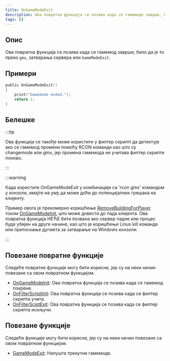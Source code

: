 ```yaml
---
title: OnGameModeExit
description: Ова повратна функција се позива када се гамемоде заврши, било да је то преко gmx, затварања сервера или GameModeExit.
tags: []
---
```


## Опис

Ова повратна функција се позива када се гамемод заврши, било да је то преко `gmx`, затварања сервера или `GameModeExit`.

## Примери

```c
public OnGameModeExit()
{
    print("Gamemode ended.");
    return 1;
}
```

## Белешке

:::tip

Ова функција се такође може користити у филтер скриптi да детектује ако се гамемод промени помоћу RCON команди као што су changemode или gmx, јер промена гамемода не учитава филтер скрипте поново.

:::

:::warning

Када користите OnGameModeExit у комбинацији са 'rcon gmx' командом у конзоли, имајте на уму да може доћи до потенцијалних грешака на клијенту.

Пример овога је прекомерно коришћење [RemoveBuildingForPlayer](RemoveBuildingForPlayer) током [OnGameModeInit](OnGameModeInit), што може довести до пада клијента. Ова повратна функција НЕЋЕ бити позвана ако сервер падне или процес буде убијен на друге начине, као што је коришћење Linux kill команде или притискање дугмета за затварање на Windows конзоли.

:::

## Повезане повратне функције

Следеће повратне функције могу бити корисне, јер су на неки начин повезане са овом повратном функцијом.

- [OnGameModeInit](OnGameModeInit): Ова повратна функција се позива када се гамемод покрене.
- [OnFilterScriptInit](OnFilterScriptInit): Ова повратна функција се позива када се филтер скрипта учита.
- [OnFilterSciptExit](OnFilterScriptExit): Ова повратна функција се позива када се филтер скрипта искључи.

## Повезане функције

Следеће функције могу бити корисне, јер су на неки начин повезане са овом повратном функцијом.

- [GameModeExit](../functions/GameModeExit): Напушта тренутни гамемоде.
